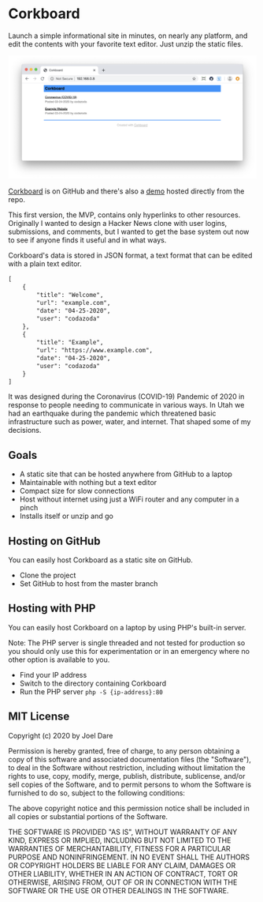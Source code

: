 # Corkboard

Launch a simple informational site in minutes, on nearly any platform, and edit the contents with your favorite text editor. Just unzip the static files.

![Corkboard Screenshot](resources/corkboard.png)

[Corkboard](https://github.com/codazoda/corkboard) is on GitHub and there's also a [demo](https://codazoda.github.com/corkboard) hosted directly from the repo.

This first version, the MVP, contains only hyperlinks to other resources. Originally I wanted to design a Hacker News clone with user logins, submissions, and comments, but I wanted to get the base system out now to see if anyone finds it useful and in what ways.

Corkboard's data is stored in JSON format, a text format that can be edited with a plain text editor.

```
[
    {
        "title": "Welcome",
        "url": "example.com",
        "date": "04-25-2020",
        "user": "codazoda"
    },
    {
        "title": "Example",
        "url": "https://www.example.com",
        "date": "04-25-2020",
        "user": "codazoda"
    }
]
```

It was designed during the Coronavirus (COVID-19) Pandemic of 2020 in response to people needing to communicate in various ways. In Utah we had an earthquake during the pandemic which threatened basic infrastructure such as power, water, and internet. That shaped some of my decisions.

## Goals

* A static site that can be hosted anywhere from GitHub to a laptop
* Maintainable with nothing but a text editor
* Compact size for slow connections
* Host without internet using just a WiFi router and any computer in a pinch
* Installs itself or unzip and go

## Hosting on GitHub

You can easily host Corkboard as a static site on GitHub.

* Clone the project
* Set GitHub to host from the master branch

## Hosting with PHP

You can easily host Corkboard on a laptop by using PHP's built-in server.

Note: The PHP server is single threaded and not tested for production so you
should only use this for experimentation or in an emergency where no other
option is available to you.

* Find your IP address
* Switch to the directory containing Corkboard
* Run the PHP server `php -S {ip-address}:80`

## MIT License

Copyright (c) 2020 by Joel Dare

Permission is hereby granted, free of charge, to any person obtaining a copy
of this software and associated documentation files (the "Software"), to deal
in the Software without restriction, including without limitation the rights
to use, copy, modify, merge, publish, distribute, sublicense, and/or sell
copies of the Software, and to permit persons to whom the Software is
furnished to do so, subject to the following conditions:

The above copyright notice and this permission notice shall be included in all
copies or substantial portions of the Software.

THE SOFTWARE IS PROVIDED "AS IS", WITHOUT WARRANTY OF ANY KIND, EXPRESS OR
IMPLIED, INCLUDING BUT NOT LIMITED TO THE WARRANTIES OF MERCHANTABILITY,
FITNESS FOR A PARTICULAR PURPOSE AND NONINFRINGEMENT. IN NO EVENT SHALL THE
AUTHORS OR COPYRIGHT HOLDERS BE LIABLE FOR ANY CLAIM, DAMAGES OR OTHER
LIABILITY, WHETHER IN AN ACTION OF CONTRACT, TORT OR OTHERWISE, ARISING FROM,
OUT OF OR IN CONNECTION WITH THE SOFTWARE OR THE USE OR OTHER DEALINGS IN THE
SOFTWARE.